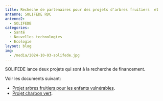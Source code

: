 ```yaml
---
title: Recheche de partenaires pour des projets d'arbres fruitiers  et de charbon vert
antenne: SOLIFEDE RDC
antenne2:
  - SOLIFEDE
categories:
  - Santé
  - Nouvelles technologies
  - Ecologie
layout: blog
img:
  - /media/2024-10-03-solifede.jpg
---
```

SOLIFEDE lance deux projets qui sont à la recherche de financement.

Voir les documents suivant:

* [Projet arbres fruitiers pour les enfants vulnérables](/media/2024-10-projet_arbre_fuitier_pour_les_enfants_vulnerabres.docx.pdf).
* [Projet charbon vert](/media/2024-10-projet_charbon_verts_solution_ecologique.docx.pdf).
